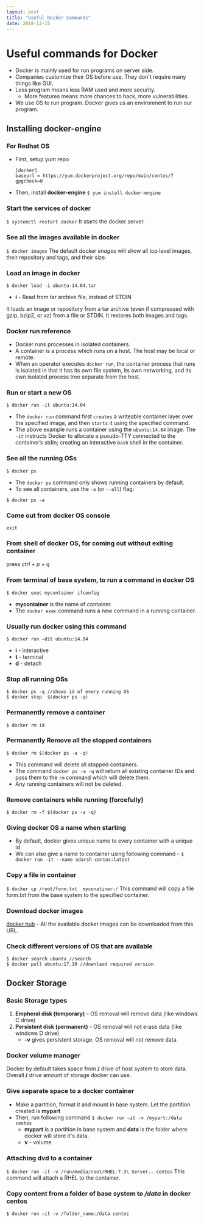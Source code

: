 ```yaml
---
layout: post
title: "Useful Docker Commands"
date: 2018-12-15
---
```


# Useful commands for Docker
- Docker is mainly used for run programs on server side.
- Companies customize their OS before use. They don't require many things like GUI.
-  Less program means less RAM used and more security.
	- More features means more chances to hack, more vulnerabilities.
- We use OS to run program. Docker gives us an environment to run our program. 

## Installing docker-engine
### For  Redhat OS
- First, setup yum repo
	```
	[docker]
	baseurl = https://yum.dockerproject.org/repo/main/centos/7
	gpgcheck=0 
	```
- Then, install **docker-engine**
`$ yum install docker-engine`
 
 ###  Start the services of docker
 `$ systemctl restart docker`
 It starts the docker server.
 
### See all the images available in docker
`$ docker images`
The default _docker images_ will show all top level images, their repository and tags, and their size.

### Load an image in docker
`$ docker load -i ubuntu-14.04.tar`
- **i** - Read from tar archive file, instead of STDIN

It loads an image or repository from a tar archive (even if compressed with gzip, bzip2, or xz) from a file or STDIN. It restores both images and tags.

### Docker run reference
- Docker runs processes in isolated containers.
- A container is a process which runs on a host. The host may be local or remote. 
- When an operator executes `docker run`, the container process that runs is isolated in that it has its own file system, its own networking, and its own isolated process tree separate from the host.

### Run or start a new OS
`$ docker run -it ubuntu:14.04`
- The `docker run` command first `creates` a writeable container layer over the specified image, and then `starts` it using the specified command.
- The above example runs a container using the `ubuntu:14.04` image. The `-it` instructs Docker to allocate a pseudo-TTY connected to the container’s stdin; creating an interactive `bash` shell in the container.

### See all the running OSs
`$ docker ps`
- The  `docker ps`  command only shows running containers by default.
- To see all containers, use the  `-a`  (or  `--all`) flag:

`$ docker ps -a`

### Come out from docker OS console
`exit`

### From shell of docker OS, for coming out without exiting container
press _ctrl + p + q_

### From terminal of base system, to run a command in docker OS
`$ docker exec mycontainer ifconfig`
- **mycontainer** is the name of container.
- The `docker exec` command runs a new command in a running container.


### Usually run docker using this command
`$ docker run –dit ubuntu:14.04`
- **i** - interactive
- **t** - terminal
- **d** - detach

### Stop all running OSs
```
$ docker ps -q //shows id of every running OS 
$ docker stop  $(docker ps -q) 
```

### Permanently remove a container
`$ docker rm id`

### Permanently Remove all the stopped containers
`$ docker rm $(docker ps -a -q)`
- This command will delete all stopped containers.
- The command `docker ps -a -q` will return all existing container IDs and pass them to the `rm` command which will delete them. 
- Any running containers will not be deleted.

### Remove containers while running (forcefully)
`$ docker rm -f $(docker ps -a -q)`

### Giving docker OS a name when starting
- By default, docker gives unique name to every container with a unique id.
- We can also give a name to container using following command -
`$ docker run -it --name adarsh centos:latest`

### Copy a file in container
`$ docker cp /root/form.txt  myconatiner:/`
This command will copy a file form.txt from the base system to the specified container.
 
### Download docker images
[docker hub](http://hub.docker.com) - All the available docker images can be downloaded from this URL.

### Check different versions of OS that are available
```
$ docker search ubuntu //search
$ docker pull ubuntu:17.10 //downlaod required version 
```

## Docker Storage

### Basic Storage types 
1.	**Empheral disk (temporary)** – OS removal will remove data (like windows C drive)
2.	**Persistent disk (permanent)** -  OS removal will not erase data (like windows D drive)
    - **-v** gives persistent storage. OS removal will not remove data.

### Docker volume manager
Docker by default takes space from **/** drive of host system to store data. Overall **/** drive amount of storage docker can use.

### Give separate space to a docker container
- Make a partition, format it and mount in base system. 
Let the partition created is **mypart**
- Then, run following command
`$ docker run –it -v /mypart:/data centos`
  - **mypart** is a partition in base system and **data** is the folder where docker will store it's data.
  - **v** - volume

### Attaching dvd to a container
`$ docker run –it –v /run/media/root/RHEL-7.3\ Server.. centos`
This command will attach a RHEL to the container.

### Copy content from a folder of base system to _/data_ in docker centos
`$ docker run –it -v /folder_name:/data centos`